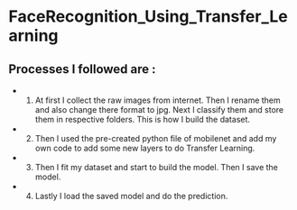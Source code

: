 # FaceRecognition_Using_Transfer_Learning
## Processes I followed are :
* 1. At first I collect the raw images from internet. Then I rename them and also change there format to jpg. Next I classify them and store them in respective folders. This is how I build the dataset.
* 2. Then I used the pre-created python file of mobilenet and add my own code to add some new layers to do Transfer Learning.
* 3. Then I fit my dataset and start to build the model. Then I save the model.
* 4. Lastly I load the saved model and do the prediction.
